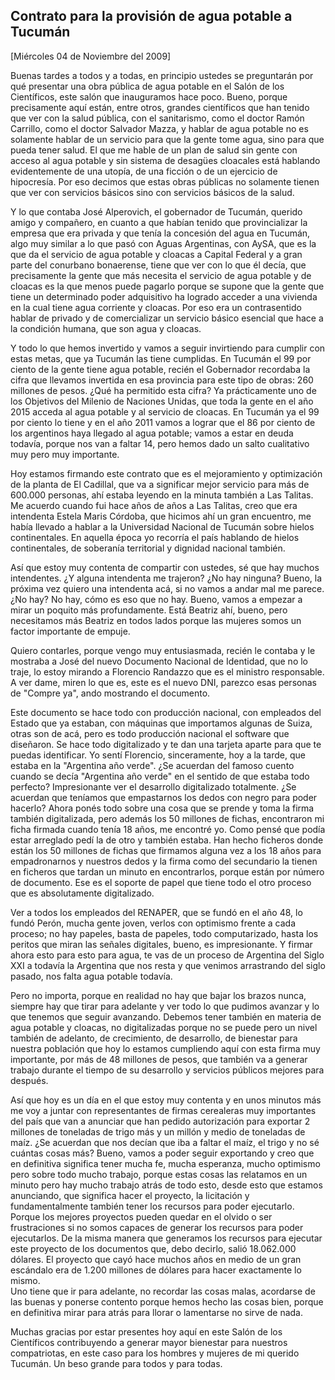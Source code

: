 Contrato para la provisión de agua potable a Tucumán
----------------------------------------------------

[Miércoles 04 de Noviembre del 2009]

Buenas tardes a todos y a todas, en principio ustedes se preguntarán por
qué presentar una obra pública de agua potable en el Salón de los
Científicos, este salón que inauguramos hace poco. Bueno, porque
precisamente aquí están, entre otros, grandes científicos que han tenido
que ver con la salud pública, con el sanitarismo, como el doctor Ramón
Carrillo, como el doctor Salvador Mazza, y hablar de agua potable no es
solamente hablar de un servicio para que la gente tome agua, sino para
que pueda tener salud. El que me hable de un plan de salud sin gente con
acceso al agua potable y sin sistema de desagües cloacales está hablando
evidentemente de una utopía, de una ficción o de un ejercicio de
hipocresía. Por eso decimos que estas obras públicas no solamente tienen
que ver con servicios básicos sino con servicios básicos de la salud.

Y lo que contaba José Alperovich, el gobernador de Tucumán, querido
amigo y compañero, en cuanto a que habían tenido que provincializar la
empresa que era privada y que tenía la concesión del agua en Tucumán,
algo muy similar a lo que pasó con Aguas Argentinas, con AySA, que es la
que da el servicio de agua potable y cloacas a Capital Federal y a gran
parte del conurbano bonaerense, tiene que ver con lo que él decía, que
precisamente la gente que más necesita el servicio de agua potable y de
cloacas es la que menos puede pagarlo porque se supone que la gente que
tiene un determinado poder adquisitivo ha logrado acceder a una vivienda
en la cual tiene agua corriente y cloacas. Por eso era un contrasentido
hablar de privado y de comercializar un servicio básico esencial que
hace a la condición humana, que son agua y cloacas.

Y todo lo que hemos invertido y vamos a seguir invirtiendo para cumplir
con estas metas, que ya Tucumán las tiene cumplidas. En Tucumán el 99
por ciento de la gente tiene agua potable, recién el Gobernador
recordaba la cifra que llevamos invertida en esa provincia para este
tipo de obras: 260 millones de pesos. ¿Qué ha permitido esta cifra? Ya
prácticamente uno de los Objetivos del Milenio de Naciones Unidas, que
toda la gente en el año 2015 acceda al agua potable y al servicio de
cloacas. En Tucumán ya el 99 por ciento lo tiene y en el año 2011 vamos
a lograr que el 86 por ciento de los argentinos haya llegado al agua
potable; vamos a estar en deuda todavía, porque nos van a faltar 14,
pero hemos dado un salto cualitativo muy pero muy importante.

Hoy estamos firmando este contrato que es el mejoramiento y optimización
de la planta de El Cadillal, que va a significar mejor servicio para más
de 600.000 personas, ahí estaba leyendo en la minuta también a Las
Talitas. Me acuerdo cuando fui hace años de años a Las Talitas, creo que
era intendenta Estela Maris Córdoba, que hicimos ahí un gran encuentro,
me había llevado a hablar a la Universidad Nacional de Tucumán sobre
hielos continentales. En aquella época yo recorría el país hablando de
hielos continentales, de soberanía territorial y dignidad nacional
también.

Así que estoy muy contenta de compartir con ustedes, sé que hay muchos
intendentes. ¿Y alguna intendenta me trajeron? ¿No hay ninguna? Bueno,
la próxima vez quiero una intendenta acá, si no vamos a andar mal me
parece. ¿No hay? No hay, cómo es eso que no hay. Bueno, vamos a empezar
a mirar un poquito más profundamente. Está Beatriz ahí, bueno, pero
necesitamos más Beatriz en todos lados porque las mujeres somos un
factor importante de empuje.

Quiero contarles, porque vengo muy entusiasmada, recién le contaba y le
mostraba a José del nuevo Documento Nacional de Identidad, que no lo
traje, lo estoy mirando a Florencio Randazzo que es el ministro
responsable. A ver dame, miren lo que es, este es el nuevo DNI, parezco
esas personas de "Compre ya", ando mostrando el documento.

Este documento se hace todo con producción nacional, con empleados del
Estado que ya estaban, con máquinas que importamos algunas de Suiza,
otras son de acá, pero es todo producción nacional el software que
diseñaron. Se hace todo digitalizado y te dan una tarjeta aparte para
que te puedas identificar. Yo sentí Florencio, sinceramente, hoy a la
tarde, que estaba en la "Argentina año verde". ¿Se acuerdan del famoso
cuento cuando se decía "Argentina año verde" en el sentido de que estaba
todo perfecto? Impresionante ver el desarrollo digitalizado totalmente.
¿Se acuerdan que teníamos que empastarnos los dedos con negro para poder
hacerlo? Ahora ponés todo sobre una cosa que se prende y toma la firma
también digitalizada, pero además los 50 millones de fichas, encontraron
mi ficha firmada cuando tenía 18 años, me encontré yo. Como pensé que
podía estar arreglado pedí la de otro y también estaba. Han hecho
ficheros donde están los 50 millones de fichas que firmamos alguna vez a
los 18 años para empadronarnos y nuestros dedos y la firma como del
secundario la tienen en ficheros que tardan un minuto en encontrarlos,
porque están por número de documento. Ese es el soporte de papel que
tiene todo el otro proceso que es absolutamente digitalizado.

Ver a todos los empleados del RENAPER, que se fundó en el año 48, lo
fundó Perón, mucha gente joven, verlos con optimismo frente a cada
proceso; no hay papeles, basta de papeles, todo computarizado, hasta los
peritos que miran las señales digitales, bueno, es impresionante. Y
firmar ahora esto para esto para agua, te vas de un proceso de Argentina
del Siglo XXI a todavía la Argentina que nos resta y que venimos
arrastrando del siglo pasado, nos falta agua potable todavía.

Pero no importa, porque en realidad no hay que bajar los brazos nunca,
siempre hay que tirar para adelante y ver todo lo que pudimos avanzar y
lo que tenemos que seguir avanzando. Debemos tener también en materia de
agua potable y cloacas, no digitalizadas porque no se puede pero un
nivel también de adelanto, de crecimiento, de desarrollo, de bienestar
para nuestra población que hoy lo estamos cumpliendo aquí con esta firma
muy importante, por más de 48 millones de pesos, que también va a
generar trabajo durante el tiempo de su desarrollo y servicios públicos
mejores para después.

Así que hoy es un día en el que estoy muy contenta y en unos minutos más
me voy a juntar con representantes de firmas cerealeras muy importantes
del país que van a anunciar que han pedido autorización para exportar 2
millones de toneladas de trigo más y un millón y medio de toneladas de
maíz. ¿Se acuerdan que nos decían que iba a faltar el maíz, el trigo y
no sé cuántas cosas más? Bueno, vamos a poder seguir exportando y creo
que en definitiva significa tener mucha fe, mucha esperanza, mucho
optimismo pero sobre todo mucho trabajo, porque estas cosas las
relatamos en un minuto pero hay mucho trabajo atrás de todo esto, desde
esto que estamos anunciando, que significa hacer el proyecto, la
licitación y fundamentalmente también tener los recursos para poder
ejecutarlo. Porque los mejores proyectos pueden quedar en el olvido o
ser frustraciones si no somos capaces de generar los recursos para poder
ejecutarlos. De la misma manera que generamos los recursos para ejecutar
este proyecto de los documentos que, debo decirlo, salió 18.062.000
dólares. El proyecto que cayó hace muchos años en medio de un gran
escándalo era de 1.200 millones de dólares para hacer exactamente lo
mismo.\
 Uno tiene que ir para adelante, no recordar las cosas malas, acordarse
de las buenas y ponerse contento porque hemos hecho las cosas bien,
porque en definitiva mirar para atrás para llorar o lamentarse no sirve
de nada.

Muchas gracias por estar presentes hoy aquí en este Salón de los
Científicos contribuyendo a generar mayor bienestar para nuestros
compatriotas, en este caso para los hombres y mujeres de mi querido
Tucumán. Un beso grande para todos y para todas. 
